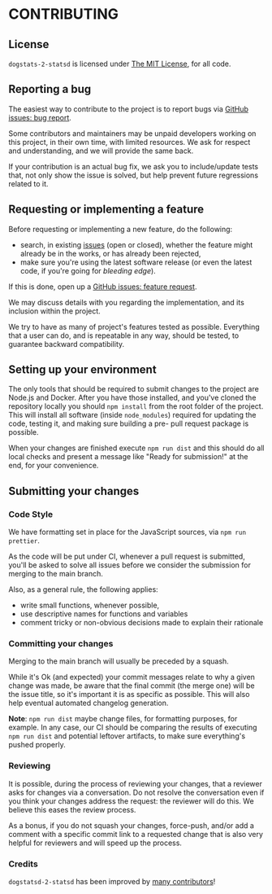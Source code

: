 # CONTRIBUTING

## License

`dogstats-2-statsd` is licensed under [The MIT License](LICENSE.md), for all code.

## Reporting a bug

The easiest way to contribute to the project is to report bugs via
[GitHub issues: bug report](https://github.com/paulo-ferraz-oliveira/dogstatsd-2-statsd/issues/new?template=bug_report.md).

Some contributors and maintainers may be unpaid developers working on this project, in their own
time, with limited resources. We ask for respect and understanding, and we will provide the same back.

If your contribution is an actual bug fix, we ask you to include/update tests that, not only show
the issue is solved, but help prevent future regressions related to it.

## Requesting or implementing a feature

Before requesting or implementing a new feature, do the following:

- search, in existing [issues](https://github.com/paulo-ferraz-oliveira/dogstatsd-2-statsd/issues)
(open or closed), whether the feature might already be in the works, or has already been rejected,
- make sure you're using the latest software release (or even the latest code, if you're going for
_bleeding edge_).

If this is done, open up a
[GitHub issues: feature request](https://github.com/paulo-ferraz-oliveira/dogstatsd-2-statsd/issues/new?template=feature_request.md).

We may discuss details with you regarding the implementation, and its inclusion within the project.

We try to have as many of project's features tested as possible. Everything that a user can do,
and is repeatable in any way, should be tested, to guarantee backward compatibility.

## Setting up your environment

The only tools that should be required to submit changes to the project are Node.js and Docker.
After you have those installed, and you've cloned the repository locally you should `npm install`
from the root folder of the project. This will install all software (inside `node_modules`)
required for updating the code, testing it, and making sure building a pre- pull request package
is possible.

When your changes are finished execute `npm run dist` and this should do all local checks and
present a message like "Ready for submission!" at the end, for your convenience.

## Submitting your changes

### Code Style

We have formatting set in place for the JavaScript sources, via `npm run prettier`.

As the code will be put under CI, whenever a pull request is submitted, you'll be asked to solve all
issues before we consider the submission for merging to the main branch.

Also, as a general rule, the following applies:

- write small functions, whenever possible,
- use descriptive names for functions and variables
- comment tricky or non-obvious decisions made to explain their rationale

### Committing your changes

Merging to the main branch will usually be preceded by a squash.

While it's Ok (and expected) your commit messages relate to why a given change was made, be aware
that the final commit (the merge one) will be the issue title, so it's important it is as specific
as possible. This will also help eventual automated changelog generation.

**Note**: `npm run dist` maybe change files, for formatting purposes, for example. In any case,
our CI should be comparing the results of executing `npm run dist` and potential leftover artifacts,
to make sure everything's pushed properly.

### Reviewing

It is possible, during the process of reviewing your changes, that a reviewer asks for changes via
a conversation. Do not resolve the conversation even if you think your changes address the
request: the reviewer will do this. We believe this eases the review process.

As a bonus, if you do not squash your changes, force-push, and/or add a comment with a specific
commit link to a requested change that is also very helpful for reviewers and will speed up the
process.

### Credits

`dogstatsd-2-statsd` has been improved by
[many contributors](https://github.com/paulo-ferraz-oliveira/dogstatsd-2-statsd/graphs/contributors)!
